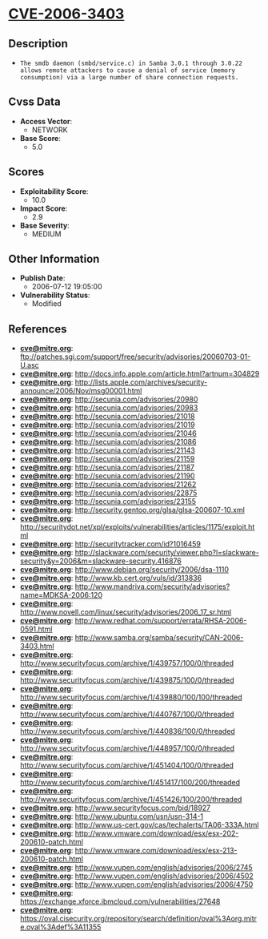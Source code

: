 
# [CVE-2006-3403](ftp://patches.sgi.com/support/free/security/advisories/20060703-01-U.asc)

## Description

- `The smdb daemon (smbd/service.c) in Samba 3.0.1 through 3.0.22 allows remote attackers to cause a denial of service (memory consumption) via a large number of share connection requests.`

## Cvss Data

- **Access Vector**:
  - NETWORK
- **Base Score**:
  - 5.0

## Scores

- **Exploitability Score**:
  - 10.0
- **Impact Score**:
  - 2.9
- **Base Severity**:
  - MEDIUM

## Other Information

- **Publish Date**:
  - 2006-07-12 19:05:00
- **Vulnerability Status**:
  - Modified

## References

- **cve@mitre.org**: ftp://patches.sgi.com/support/free/security/advisories/20060703-01-U.asc
- **cve@mitre.org**: http://docs.info.apple.com/article.html?artnum=304829
- **cve@mitre.org**: http://lists.apple.com/archives/security-announce/2006/Nov/msg00001.html
- **cve@mitre.org**: http://secunia.com/advisories/20980
- **cve@mitre.org**: http://secunia.com/advisories/20983
- **cve@mitre.org**: http://secunia.com/advisories/21018
- **cve@mitre.org**: http://secunia.com/advisories/21019
- **cve@mitre.org**: http://secunia.com/advisories/21046
- **cve@mitre.org**: http://secunia.com/advisories/21086
- **cve@mitre.org**: http://secunia.com/advisories/21143
- **cve@mitre.org**: http://secunia.com/advisories/21159
- **cve@mitre.org**: http://secunia.com/advisories/21187
- **cve@mitre.org**: http://secunia.com/advisories/21190
- **cve@mitre.org**: http://secunia.com/advisories/21262
- **cve@mitre.org**: http://secunia.com/advisories/22875
- **cve@mitre.org**: http://secunia.com/advisories/23155
- **cve@mitre.org**: http://security.gentoo.org/glsa/glsa-200607-10.xml
- **cve@mitre.org**: http://securitydot.net/xpl/exploits/vulnerabilities/articles/1175/exploit.html
- **cve@mitre.org**: http://securitytracker.com/id?1016459
- **cve@mitre.org**: http://slackware.com/security/viewer.php?l=slackware-security&y=2006&m=slackware-security.416876
- **cve@mitre.org**: http://www.debian.org/security/2006/dsa-1110
- **cve@mitre.org**: http://www.kb.cert.org/vuls/id/313836
- **cve@mitre.org**: http://www.mandriva.com/security/advisories?name=MDKSA-2006:120
- **cve@mitre.org**: http://www.novell.com/linux/security/advisories/2006_17_sr.html
- **cve@mitre.org**: http://www.redhat.com/support/errata/RHSA-2006-0591.html
- **cve@mitre.org**: http://www.samba.org/samba/security/CAN-2006-3403.html
- **cve@mitre.org**: http://www.securityfocus.com/archive/1/439757/100/0/threaded
- **cve@mitre.org**: http://www.securityfocus.com/archive/1/439875/100/0/threaded
- **cve@mitre.org**: http://www.securityfocus.com/archive/1/439880/100/100/threaded
- **cve@mitre.org**: http://www.securityfocus.com/archive/1/440767/100/0/threaded
- **cve@mitre.org**: http://www.securityfocus.com/archive/1/440836/100/0/threaded
- **cve@mitre.org**: http://www.securityfocus.com/archive/1/448957/100/0/threaded
- **cve@mitre.org**: http://www.securityfocus.com/archive/1/451404/100/0/threaded
- **cve@mitre.org**: http://www.securityfocus.com/archive/1/451417/100/200/threaded
- **cve@mitre.org**: http://www.securityfocus.com/archive/1/451426/100/200/threaded
- **cve@mitre.org**: http://www.securityfocus.com/bid/18927
- **cve@mitre.org**: http://www.ubuntu.com/usn/usn-314-1
- **cve@mitre.org**: http://www.us-cert.gov/cas/techalerts/TA06-333A.html
- **cve@mitre.org**: http://www.vmware.com/download/esx/esx-202-200610-patch.html
- **cve@mitre.org**: http://www.vmware.com/download/esx/esx-213-200610-patch.html
- **cve@mitre.org**: http://www.vupen.com/english/advisories/2006/2745
- **cve@mitre.org**: http://www.vupen.com/english/advisories/2006/4502
- **cve@mitre.org**: http://www.vupen.com/english/advisories/2006/4750
- **cve@mitre.org**: https://exchange.xforce.ibmcloud.com/vulnerabilities/27648
- **cve@mitre.org**: https://oval.cisecurity.org/repository/search/definition/oval%3Aorg.mitre.oval%3Adef%3A11355
